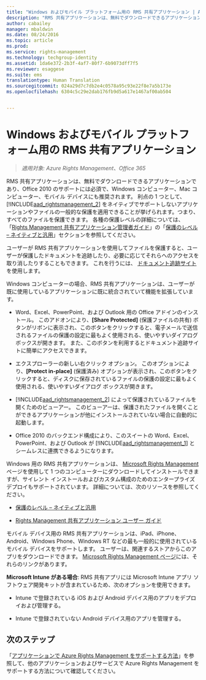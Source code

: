 ```yaml
---
title: "Windows およびモバイル プラットフォーム用の RMS 共有アプリケーション | Azure RMS"
description: "RMS 共有アプリケーションは、無料でダウンロードできるアプリケーションであり、Office 2010 のサポートには必須で、Windows コンピューター、Mac コンピューター、モバイル デバイスにも推奨されます。 利点の 1 つとして、Rights Management をネイティブでサポートしないアプリケーションやファイルの一般的な保護を適用できることが挙げられます。つまり、すべてのファイルを保護できます。"
author: cabailey
manager: mbaldwin
ms.date: 08/24/2016
ms.topic: article
ms.prod: 
ms.service: rights-management
ms.technology: techgroup-identity
ms.assetid: 1da6e372-2b3f-4af7-80f7-6b9073dff7f5
ms.reviewer: esaggese
ms.suite: ems
translationtype: Human Translation
ms.sourcegitcommit: 024a29d7c7db2e4c0578a95c93e22f8e7a5b173e
ms.openlocfilehash: 6304c5c29e2dab176fb9d5a617e1467af00ab504


---
```



# Windows およびモバイル プラットフォーム用の RMS 共有アプリケーション

>*適用対象: Azure Rights Management、Office 365*

RMS 共有アプリケーションは、無料でダウンロードできるアプリケーションであり、Office 2010 のサポートには必須で、Windows コンピューター、Mac コンピューター、モバイル デバイスにも推奨されます。 利点の 1 つとして、[!INCLUDE[aad_rightsmanagement_2](../includes/aad_rightsmanagement_2_md.md)] をネイティブでサポートしないアプリケーションやファイルの一般的な保護を適用できることが挙げられます。つまり、すべてのファイルを保護できます。 各種の保護レベルの詳細については、「[Rights Management 共有アプリケーション管理者ガイド](../rms-client/sharing-app-admin-guide-technical.md#levels-of-protection-native-and-generic)」の「[保護のレベル – ネイティブと汎用](../rms-client/sharing-app-admin-guide.md)」セクションを参照してください。

ユーザーが RMS 共有アプリケーションを使用してファイルを保護すると、ユーザーが保護したドキュメントを追跡したり、必要に応じてそれらへのアクセスを取り消したりすることもできます。 これを行うには、 [ドキュメント追跡サイト](http://go.microsoft.com/fwlink/?LinkId=529562)を使用します。

Windows コンピューターの場合、RMS 共有アプリケーションは、ユーザーが既に使用しているアプリケーションに既に統合されていて機能を拡張しています。

-   Word、Excel、PowerPoint、および Outlook 用の Office アドインのインストール。 このアドオンにより、**[Share Protected]** (保護ファイルの共有) ボタンがリボンに表示され、このボタンをクリックすると、電子メールで送信されるファイルの保護の設定に最もよく使用される、使いやすいダイアログ ボックスが開きます。 また、このボタンを利用するとドキュメント追跡サイトに簡単にアクセスできます。

-   エクスプローラーの新しい右クリック オプション。 このオプションにより、**[Protect in-place]** (保護済み) オプションが表示され、このボタンをクリックすると、ディスクに保存されているファイルの保護の設定に最もよく使用される、使いやすいダイアログ ボックスが開きます。

-   [!INCLUDE[aad_rightsmanagement_2](../includes/aad_rightsmanagement_2_md.md)] によって保護されているファイルを開くためのビューアー。 このビューアーは、保護されたファイルを開くことができるアプリケーションが他にインストールされていない場合に自動的に起動します。

-   Office 2010 のバックエンド構成により、このスイートの Word、Excel、PowerPoint、および Outlook が [!INCLUDE[aad_rightsmanagement_1](../includes/aad_rightsmanagement_1_md.md)] とシームレスに連携できるようになります。

Windows 用の RMS 共有アプリケーションは、 [Microsoft Rights Management](http://go.microsoft.com/fwlink/?LinkId=303970)ページを使用して 1 つのコンピューターにダウンロードしてインストールできますが、サイレント インストールおよびカスタム構成のためのエンタープライズ デプロイもサポートされています。 詳細については、次のリソースを参照してください。

-   [保護のレベル – ネイティブと汎用](../rms-client/sharing-app-admin-guide.md)

-   [Rights Management 共有アプリケーション ユーザー ガイド](../rms-client/sharing-app-user-guide.md)

モバイル デバイス用の RMS 共有アプリケーションは、iPad、iPhone、Android、Windows Phone、Windows RT などの最も一般的に使用されているモバイル デバイスをサポートします。 ユーザーは、関連するストアからこのアプリをダウンロードできます。 [Microsoft Rights Management ページ](http://go.microsoft.com/fwlink/?LinkId=303970)には、それらのリンクがあります。

**Microsoft Intune がある場合**: RMS 共有アプリには Microsoft Intune アプリ ソフトウェア開発キットが含まれているため、次のオプションを使用できます。

-   Intune で登録されている iOS および Android デバイス用のアプリをデプロイおよび管理する。

-   Intune で登録されていない Android デバイス用のアプリを管理する。


## 次のステップ
「[アプリケーションで Azure Rights Management をサポートする方法](applications-support.md)」を参照して、他のアプリケーションおよびサービスで Azure Rights Management をサポートする方法について確認してください。




<!--HONumber=Aug16_HO4-->


